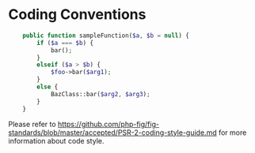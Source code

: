 <h1>Coding Conventions</h1>

```php
    public function sampleFunction($a, $b = null) {
        if ($a === $b) {
            bar();
        }
        elseif ($a > $b) {
            $foo->bar($arg1);
        }
        else {
            BazClass::bar($arg2, $arg3);
        }
    }
```

Please refer to https://github.com/php-fig/fig-standards/blob/master/accepted/PSR-2-coding-style-guide.md for more information about code style.
